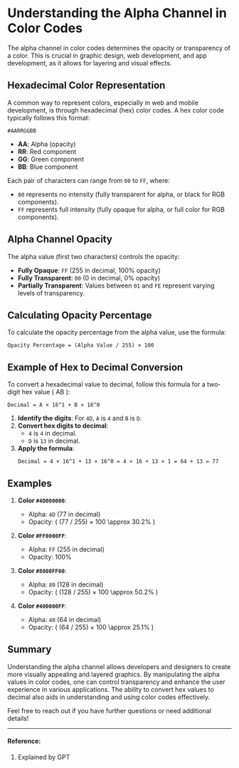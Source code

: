 
# Understanding the Alpha Channel in Color Codes

The alpha channel in color codes determines the opacity or transparency of a color. This is crucial in graphic design, web development, and app development, as it allows for layering and visual effects.

## Hexadecimal Color Representation

A common way to represent colors, especially in web and mobile development, is through hexadecimal (hex) color codes. A hex color code typically follows this format:

```
#AARRGGBB
```

- **AA**: Alpha (opacity)
- **RR**: Red component
- **GG**: Green component
- **BB**: Blue component

Each pair of characters can range from `00` to `FF`, where:
- `00` represents no intensity (fully transparent for alpha, or black for RGB components).
- `FF` represents full intensity (fully opaque for alpha, or full color for RGB components).

## Alpha Channel Opacity

The alpha value (first two characters) controls the opacity:

- **Fully Opaque**: `FF` (255 in decimal, 100% opacity)
- **Fully Transparent**: `00` (0 in decimal, 0% opacity)
- **Partially Transparent**: Values between `01` and `FE` represent varying levels of transparency.

## Calculating Opacity Percentage

To calculate the opacity percentage from the alpha value, use the formula:

```
Opacity Percentage = (Alpha Value / 255) × 100
```

## Example of Hex to Decimal Conversion

To convert a hexadecimal value to decimal, follow this formula for a two-digit hex value \( AB \):

```
Decimal = A × 16^1 + B × 16^0
```

1. **Identify the digits**: For `4D`, `A` is `4` and `B` is `D`.
2. **Convert hex digits to decimal**:
   - `4` is `4` in decimal.
   - `D` is `13` in decimal.
3. **Apply the formula**:
   ```
   Decimal = 4 × 16^1 + 13 × 16^0 = 4 × 16 + 13 × 1 = 64 + 13 = 77
   ```

## Examples

1. **Color `#4D000000`**:
   - Alpha: `4D` (77 in decimal)
   - Opacity: \( (77 / 255) × 100 \approx 30.2\% \)

2. **Color `#FF0000FF`**:
   - Alpha: `FF` (255 in decimal)
   - Opacity: 100%

3. **Color `#8000FF00`**:
   - Alpha: `80` (128 in decimal)
   - Opacity: \( (128 / 255) × 100 \approx 50.2\% \)

4. **Color `#400000FF`**:
   - Alpha: `40` (64 in decimal)
   - Opacity: \( (64 / 255) × 100 \approx 25.1\% \)

## Summary

Understanding the alpha channel allows developers and designers to create more visually appealing and layered graphics. By manipulating the alpha values in color codes, one can control transparency and enhance the user experience in various applications. The ability to convert hex values to decimal also aids in understanding and using color codes effectively.

Feel free to reach out if you have further questions or need additional details!

---
#### Reference:
1. Explained by GPT
